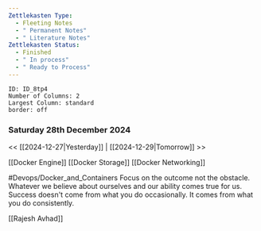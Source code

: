 ```yaml
---
Zettlekasten Type:
  - Fleeting Notes
  - " Permanent Notes"
  - " Literature Notes"
Zettlekasten Status:
  - Finished
  - " In process"
  - " Ready to Process"
---
```


```start-multi-column
ID: ID_8tp4
Number of Columns: 2
Largest Column: standard
border: off
```

### Saturday 28th December 2024 
<< [[2024-12-27|Yesterday]] | [[2024-12-29|Tomorrow]] >>

[[Docker Engine]]
[[Docker Storage]]
[[Docker Networking]]

#Devops/Docker_and_Containers
Focus on the outcome not the obstacle.
Whatever we believe about ourselves and our ability comes true for us.
Success doesn't come from what you do occasionally. It comes from what you do consistently.

[[Rajesh Avhad]]


